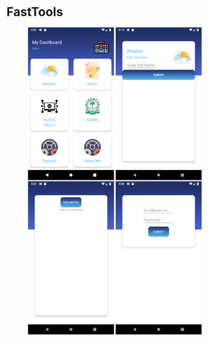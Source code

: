 # FastTools
<p align="center">
  <img src="home.png?raw=true" alt="Home" width="200"/>
  <img src="weather.png?raw=true" alt="Weather" width="200"/>
  <img src="notes.png?raw=true" alt="Notes" width="200"/>
  <img src="iusms.png?raw=true" alt="IUSMS" width="200"/>
</p>
